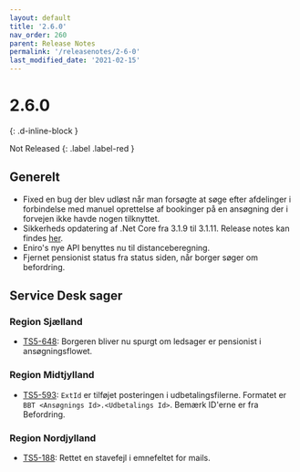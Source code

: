 ```yaml
---
layout: default
title: '2.6.0'
nav_order: 260
parent: Release Notes
permalink: '/releasenotes/2-6-0'
last_modified_date: '2021-02-15'
---
```


# 2.6.0
{: .d-inline-block }

Not Released
{: .label .label-red }

## Generelt
- Fixed en bug der blev udløst når man forsøgte at søge efter afdelinger i forbindelse med manuel oprettelse af bookinger på en ansøgning der i forvejen ikke havde nogen tilknyttet.
- Sikkerheds opdatering af .Net Core fra 3.1.9 til 3.1.11. Release notes kan findes [her](https://github.com/dotnet/core/blob/master/release-notes/3.1/3.1.11/3.1.11.md).
- Eniro's nye API benyttes nu til distanceberegning. 
- Fjernet pensionist status fra status siden, når borger søger om befordring. 

## Service Desk sager

### Region Sjælland
- [TS5-648](https://sd.trifork.com/browse/TS5-648): Borgeren bliver nu spurgt om ledsager er pensionist i ansøgningsflowet.

### Region Midtjylland
- [TS5-593](https://sd.trifork.com/browse/TS5-593): `ExtId` er tilføjet posteringen i udbetalingsfilerne. Formatet er `BBT <Ansøgnings Id>.<Udbetalings Id>`. Bemærk ID'erne er fra Befordring.

### Region Nordjylland
- [TS5-188](https://sd.trifork.com/browse/TS5-188): Rettet en stavefejl i emnefeltet for mails.
